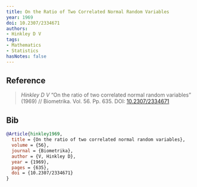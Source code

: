 ```yaml
---
title: On the Ratio of Two Correlated Normal Random Variables
year: 1969
doi: 10.2307/2334671
authors:
- Hinkley D V
tags:
- Mathematics
- Statistics
hasNotes: false
---
```


## Reference

> <i>Hinkley D V</i> “On the ratio of two correlated normal random variables” (1969) // Biometrika. Vol.&nbsp;56. Pp.&nbsp;635. DOI:&nbsp;<a href='https://doi.org/10.2307/2334671'>10.2307/2334671</a>

## Bib

```bib
@Article{hinkley1969,
  title = {On the ratio of two correlated normal random variables},
  volume = {56},
  journal = {Biometrika},
  author = {V, Hinkley D},
  year = {1969},
  pages = {635},
  doi = {10.2307/2334671}
}
```
